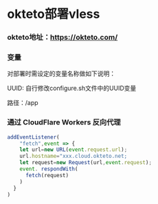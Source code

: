 # okteto部署vless

### okteto地址：https://okteto.com/

### 变量

对部署时需设定的变量名称做如下说明：

UUID: 自行修改configure.sh文件中的UUID变量

路径：/app

### 通过 CloudFlare Workers 反向代理

```js
addEventListener(
    "fetch",event => {
    let url=new URL(event.request.url);
    url.hostname="xxx.cloud.okteto.net;
    let request=new Request(url,event.request);
    event. respondWith(
      fetch(request)
    )
  }
)
```

